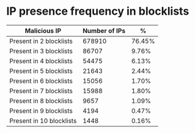 # IP presence frequency in blocklists
| Malicious IP | Number of IPs | % |
|----|----|----|
| Present in 2 blocklists | 678910 | 76.45% |
| Present in 3 blocklists | 86707 | 9.76% |
| Present in 4 blocklists | 54475 | 6.13% |
| Present in 5 blocklists | 21643 | 2.44% |
| Present in 6 blocklists | 15056 | 1.70% |
| Present in 7 blocklists | 15988 | 1.80% |
| Present in 8 blocklists | 9657 | 1.09% |
| Present in 9 blocklists | 4194 | 0.47% |
| Present in 10 blocklists | 1448 | 0.16% |
